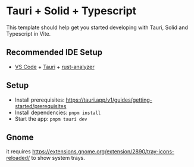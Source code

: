 # Tauri + Solid + Typescript

This template should help get you started developing with Tauri, Solid and Typescript in Vite.

## Recommended IDE Setup

- [VS Code](https://code.visualstudio.com/) + [Tauri](https://marketplace.visualstudio.com/items?itemName=tauri-apps.tauri-vscode) + [rust-analyzer](https://marketplace.visualstudio.com/items?itemName=rust-lang.rust-analyzer)

## Setup

 - Install prerequisites: https://tauri.app/v1/guides/getting-started/prerequisites
 - Install dependencies: `pnpm install`
 - Start the app: `pnpm tauri dev`


## Gnome

it requires https://extensions.gnome.org/extension/2890/tray-icons-reloaded/ to show system trays.